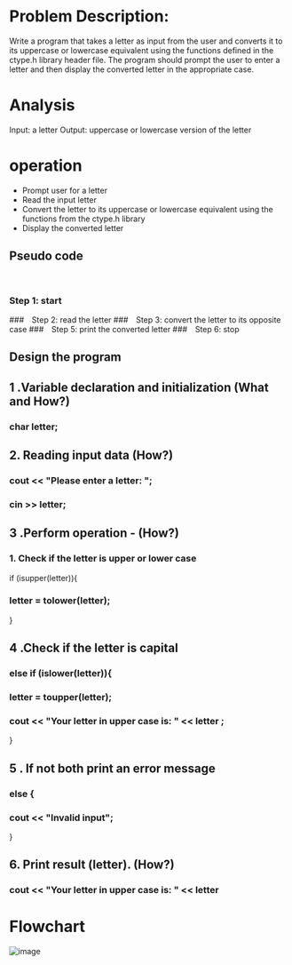 # Problem Description:

Write a program that takes a letter as input from the user and converts it to its uppercase or lowercase equivalent using the functions defined in the ctype.h library header file. The program should prompt the user to enter a letter and then display the converted letter in the appropriate case.

 # Analysis

Input: a letter
Output: uppercase or lowercase version of the letter

# operation

- Prompt user for a letter
- Read the input letter
- Convert the letter to its uppercase or lowercase equivalent using the functions from the ctype.h library
- Display the converted letter


## Pseudo code
  
### Step 1: start
### Step 2: read the letter
### Step 3: convert the letter to its opposite case
### Step 5: print the converted letter
### Step 6: stop

## Design the program

## 1 .Variable declaration and initialization (What and How?)
 ### char letter;

## 2. Reading input data (How?)
 ### cout << "Please enter a letter: ";
 ### cin >> letter;

## 3 .Perform operation - (How?)
  ### 1. Check if the letter is upper or lower case
 if (isupper(letter)){
 
  ### letter = tolower(letter);
  }

## 4 .Check if the letter is capital

### else if (islower(letter)){
 
 ### letter = toupper(letter);
  
  ### cout << "Your letter in upper case is: " << letter ;
  }

## 5 . If not both print an error message

### else {
  
  ### cout << "Invalid input";
 }

## 6. Print result (letter). (How?)

### cout << "Your letter in upper case is: " << letter

# Flowchart












![image](https://github.com/SWEG-2015EC-Batch/Lovelace-Coders/assets/149230080/a62bab4c-7216-4acb-8b6d-9c88a1cb62bb)



